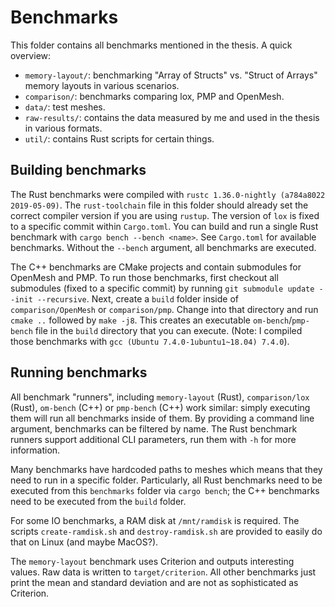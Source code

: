 Benchmarks
==========

This folder contains all benchmarks mentioned in the thesis.
A quick overview:

- `memory-layout/`: benchmarking "Array of Structs" vs. "Struct of Arrays" memory layouts in various scenarios.
- `comparison/`: benchmarks comparing lox, PMP and OpenMesh.
- `data/`: test meshes.
- `raw-results/`: contains the data measured by me and used in the thesis in various formats.
- `util/`: contains Rust scripts for certain things.


## Building benchmarks

The Rust benchmarks were compiled with `rustc 1.36.0-nightly (a784a8022 2019-05-09)`.
The `rust-toolchain` file in this folder should already set the correct compiler version if you are using `rustup`.
The version of `lox` is fixed to a specific commit within `Cargo.toml`.
You can build and run a single Rust benchmark with `cargo bench --bench <name>`.
See `Cargo.toml` for available benchmarks.
Without the `--bench` argument, all benchmarks are executed.

The C++ benchmarks are CMake projects and contain submodules for OpenMesh and PMP.
To run those benchmarks, first checkout all submodules (fixed to a specific commit) by running `git submodule update --init --recursive`.
Next, create a `build` folder inside of `comparison/OpenMesh` or `comparison/pmp`.
Change into that directory and run `cmake ..` followed by `make -j8`.
This creates an executable `om-bench`/`pmp-bench` file in the `build` directory that you can execute.
(Note: I compiled those benchmarks with `gcc (Ubuntu 7.4.0-1ubuntu1~18.04) 7.4.0`).

## Running benchmarks

All benchmark "runners", including `memory-layout` (Rust), `comparison/lox` (Rust), `om-bench` (C++) or `pmp-bench` (C++) work similar:
simply executing them will run all benchmarks inside of them.
By providing a command line argument, benchmarks can be filtered by name.
The Rust benchmark runners support additional CLI parameters, run them with `-h` for more information.

Many benchmarks have hardcoded paths to meshes which means that they need to run in a specific folder.
Particularly, all Rust benchmarks need to be executed from this `benchmarks` folder via `cargo bench`; the C++ benchmarks need to be executed from the `build` folder.

For some IO benchmarks, a RAM disk at `/mnt/ramdisk` is required.
The scripts `create-ramdisk.sh` and `destroy-ramdisk.sh` are provided to easily do that on Linux (and maybe MacOS?).

The `memory-layout` benchmark uses Criterion and outputs interesting values.
Raw data is written to `target/criterion`.
All other benchmarks just print the mean and standard deviation and are not as sophisticated as Criterion.
